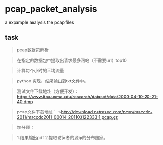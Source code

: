 pcap_packet_analysis
====================

a expample analysis the pcap files

task
----

>pcap数据包解析

>在指定的数据包中提取出请求最多网站（不需要url）top10

>计算每个小时的平均流量

>python 实现，结果输出到txt文件中。

>测试文件下载地址（方便开发）：
>https://www.itoc.usma.edu/research/dataset/data/2009-04-19-20-21-40.dmp

>pcap文件下载地址： >http://download.netresec.com/pcap/maccdc-2011/maccdc2011_00014_20110312233311.pcap.gz

>加分项：

>1.结果输出pdf
>2.提取访问者的源ip的分布国家。